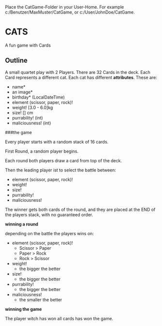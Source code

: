 Place the CatGame-Folder in your User-Home. For example c:/Benutzer/MaxMuster/CatGame, or c:/User/JohnDoe/CatGame.


# CATS
A fun game with Cards

## Outline
A small quartet play with 2 Players.
There are 32 Cards in the deck. Each Card represents a different cat. 
Each cat has different **attributes**. These are: 
- name*
- an image*
- birthday* (LocalDateTime)
- element (scissor, paper, rock)!
- weight! [3.0 - 6.0]kg
- size! [] cm
- purrability!  (int)
- maliciousness! (int)

###the game

Every player starts with a random stack of 16 cards.

First Round, a random player begins.
 
Each round both players draw a card from top of the deck.
 
Then the leading player ist to select the battle between:

- element (scissor, paper, rock)!
- weight!
- size!
- purrability! 
- maliciousness!

The winner gets both cards of the round, and they are placed at the END of the players stack, 
with no guaranteed order. 
   

**winning a round**

depending on the battle the players wins on:

- element (scissor, paper, rock)!
    - Scissor > Paper
    - Paper > Rock
    - Rock > Scissor
- weight!
    - the bigger the better
- size!
    - the bigger the better
- purrability!
    - the bigger the better 
- maliciousness!
    - the smaller the better
    
**winning the game**

The player witch has won all cards has won the game.

